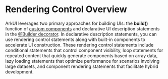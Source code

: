 # Rendering Control Overview


ArkUI leverages two primary approaches for building UIs: the **build()** function of [custom components](arkts-create-custom-components.md) and declarative UI description statements in the [@Builder decorator](arkts-builder.md). In declarative description statements, you can use rendering control statements along with built-in components to accelerate UI construction. These rendering control statements include conditional statements that control component visibility, loop statements for repeated content that quickly generate components based on array data, lazy loading statements that optimize performance for scenarios involving large datasets, and component rendering statements that facilitate hybrid development.
